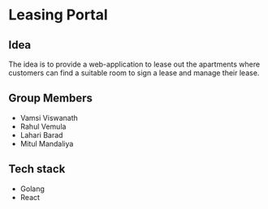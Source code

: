 # Leasing Portal

## Idea

The idea is to provide a web-application to lease out the apartments where customers can find a suitable room to sign a lease and manage their lease.

## Group Members
- Vamsi Viswanath
- Rahul Vemula
- Lahari Barad
- Mitul Mandaliya

## Tech stack
- Golang
- React
